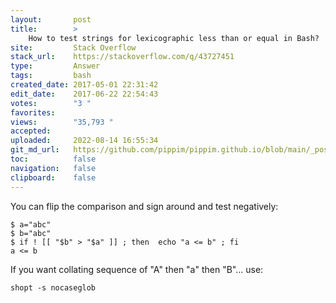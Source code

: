 ```yaml
---
layout:       post
title:        >
    How to test strings for lexicographic less than or equal in Bash?
site:         Stack Overflow
stack_url:    https://stackoverflow.com/q/43727451
type:         Answer
tags:         bash
created_date: 2017-05-01 22:31:42
edit_date:    2017-06-22 22:54:43
votes:        "3 "
favorites:    
views:        "35,793 "
accepted:     
uploaded:     2022-08-14 16:55:34
git_md_url:   https://github.com/pippim/pippim.github.io/blob/main/_posts/2017/2017-05-01-How-to-test-strings-for-lexicographic-less-than-or-equal-in-Bash_.md
toc:          false
navigation:   false
clipboard:    false
---
```


You can flip the comparison and sign around and test negatively:

``` 
$ a="abc"
$ b="abc"
$ if ! [[ "$b" > "$a" ]] ; then  echo "a <= b" ; fi
a <= b
```

If you want collating sequence of "A" then "a" then "B"... use:

``` 
shopt -s nocaseglob
```
